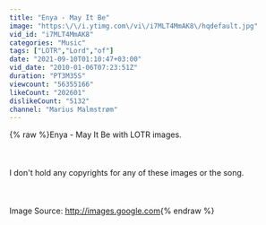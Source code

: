 ```yaml
---
title: "Enya - May It Be"
image: "https:\/\/i.ytimg.com\/vi\/i7MLT4MmAK8\/hqdefault.jpg"
vid_id: "i7MLT4MmAK8"
categories: "Music"
tags: ["LOTR","Lord","of"]
date: "2021-09-10T01:10:47+03:00"
vid_date: "2010-01-06T07:23:51Z"
duration: "PT3M35S"
viewcount: "56355166"
likeCount: "202601"
dislikeCount: "5132"
channel: "Marius Malmstrøm"
---
```

{% raw %}Enya - May It Be with LOTR images.<br /><br /><br /><br />I don't hold any copyrights for any of these images or the song.<br /><br /><br /><br />Image Source: <a rel="nofollow" target="blank" href="http://images.google.com">http://images.google.com</a>{% endraw %}
